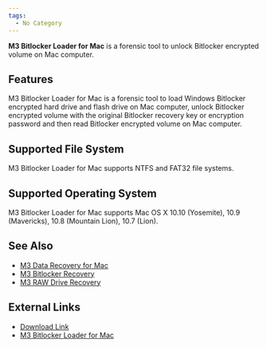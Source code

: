 ```yaml
---
tags:
  - No Category
---
```

**M3 Bitlocker Loader for Mac** is a forensic tool to unlock Bitlocker
encrypted volume on Mac computer.

## Features

M3 Bitlocker Loader for Mac is a forensic tool to load Windows Bitlocker
encrypted hard drive and flash drive on Mac computer, unlock Bitlocker
encrypted volume with the original Bitlocker recovery key or encryption
password and then read Bitlocker encrypted volume on Mac computer.

## Supported File System

M3 Bitlocker Loader for Mac supports NTFS and FAT32 file systems.

## Supported Operating System

M3 Bitlocker Loader for Mac supports Mac OS X 10.10 (Yosemite), 10.9
(Mavericks), 10.8 (Mountain Lion), 10.7 (Lion).

## See Also

- [M3 Data Recovery for Mac](m3_data_recovery_for_mac.md)
- [M3 Bitlocker Recovery](m3_bitlocker_recovery.md)
- [M3 RAW Drive Recovery](m3_raw_drive_recovery.md)

## External Links

- [Download Link](https://bitlocker-mac.en.softonic.com/mac)
- [M3 Bitlocker Loader for
  Mac](https://www.m3datarecovery.com/mac-bitlocker/)